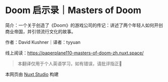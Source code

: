 # Doom 启示录｜Masters of Doom

简介：一个关于创造了《Doom》的游戏公司的传记：讲述了两个年轻人如何开创商业帝国，并引领流行文化的故事。

作者：David Kushner｜译者：tyyuan

线上阅读：https://paperplane110-masters-of-doom-zh.nuxt.space/

> 本翻译仅用于个人英语学习，如有错误，请批评指正🙏

本网页由 [Nuxt Studio](https://nuxt.studio/) 构建